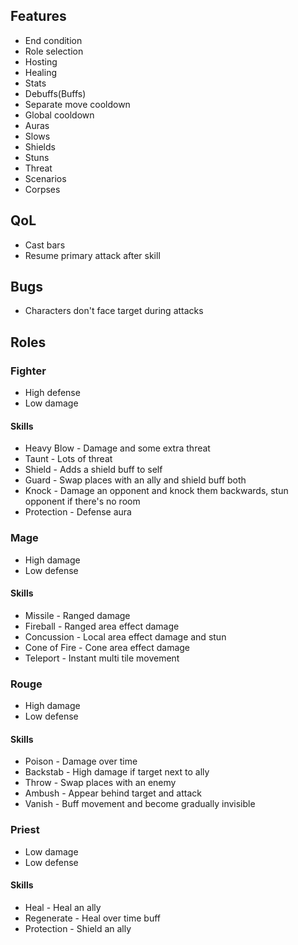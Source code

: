 ## Features

* End condition
* Role selection
* Hosting
* Healing
* Stats
* Debuffs(Buffs)
* Separate move cooldown
* Global cooldown
* Auras
* Slows
* Shields
* Stuns
* Threat
* Scenarios
* Corpses

## QoL

* Cast bars
* Resume primary attack after skill

## Bugs

* Characters don't face target during attacks

## Roles

### Fighter

* High defense
* Low damage

#### Skills

* Heavy Blow - Damage and some extra threat
* Taunt - Lots of threat
* Shield - Adds a shield buff to self
* Guard - Swap places with an ally and shield buff both
* Knock - Damage an opponent and knock them backwards, stun opponent if there's no room
* Protection - Defense aura

### Mage

* High damage
* Low defense

#### Skills

* Missile - Ranged damage
* Fireball - Ranged area effect damage
* Concussion - Local area effect damage and stun
* Cone of Fire - Cone area effect damage
* Teleport - Instant multi tile movement

### Rouge

* High damage
* Low defense

#### Skills

* Poison - Damage over time
* Backstab - High damage if target next to ally
* Throw - Swap places with an enemy
* Ambush - Appear behind target and attack
* Vanish - Buff movement and become gradually invisible

### Priest

* Low damage
* Low defense

#### Skills

* Heal - Heal an ally
* Regenerate - Heal over time buff
* Protection - Shield an ally
